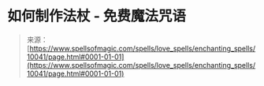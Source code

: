 <!--yml

category: 未分类

date: 2024-06-12 18:46:35

-->

# 如何制作法杖 - 免费魔法咒语

> 来源：[https://www.spellsofmagic.com/spells/love_spells/enchanting_spells/10041/page.html#0001-01-01](https://www.spellsofmagic.com/spells/love_spells/enchanting_spells/10041/page.html#0001-01-01)
